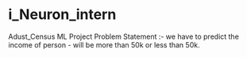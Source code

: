 # i_Neuron_intern
Adust_Census ML Project
Problem Statement :- we have to predict the income of person - will be more than 50k or less than 50k.
